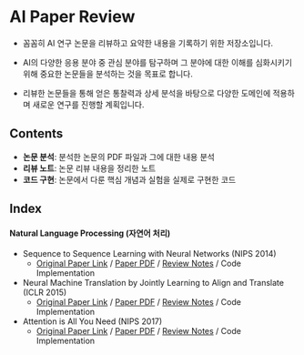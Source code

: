 # AI Paper Review

- 꼼꼼히 AI 연구 논문을 리뷰하고 요약한 내용을 기록하기 위한 저장소입니다.

- AI의 다양한 응용 분야 중 관심 분야를 탐구하며 그 분야에 대한 이해를 심화시키기 위해 중요한 논문들을 분석하는 것을 목표로 합니다.

- 리뷰한 논문들을 통해 얻은 통찰력과 상세 분석을 바탕으로 다양한 도메인에 적용하며 새로운 연구를 진행할 계획입니다.

## Contents
- **논문 분석**: 분석한 논문의 PDF 파일과 그에 대한 내용 분석
- **리뷰 노트**: 논문 리뷰 내용을 정리한 노트
- **코드 구현**: 논문에서 다룬 핵심 개념과 실험을 실제로 구현한 코드

## Index

#### **Natural Language Processing (자연어 처리)**

- Sequence to Sequence Learning with Neural Networks (NIPS 2014)
  - [Original Paper Link](https://arxiv.org/abs/1409.3215) / [Paper PDF](https://github.com/yejinyeo/AI-Paper-Review/blob/main/paper_analysis/Sequence%20to%20Sequence%20Learning%20with%20Neural%20Networks_paper_analysis.pdf) / [Review Notes](https://github.com/yejinyeo/AI-Paper-Review/blob/main/review_note/Sequence%20to%20Sequence%20Learning%20with%20Neural%20Networks.ipynb) / Code Implementation
- Neural Machine Translation by Jointly Learning to Align and Translate (ICLR 2015)
  - [Original Paper Link](https://arxiv.org/abs/1409.0473) / [Paper PDF](https://github.com/yejinyeo/AI-Paper-Review/blob/main/paper_analysis/Neural%20Machine%20Translation%20by%20Jointly%20Learning%20to%20Align%20and%20Translate_analysis.pdf) / [Review Notes](https://github.com/yejinyeo/AI-Paper-Review/blob/main/review_note/Neural%20Machine%20Translation%20by%20Jointly%20Learning%20to%20Align%20and%20Translate.ipynb) / Code Implementation
- Attention is All You Need (NIPS 2017)
  - [Original Paper Link](https://arxiv.org/abs/1706.03762) / [Paper PDF](#) / [Review Notes](#) / Code Implementation
